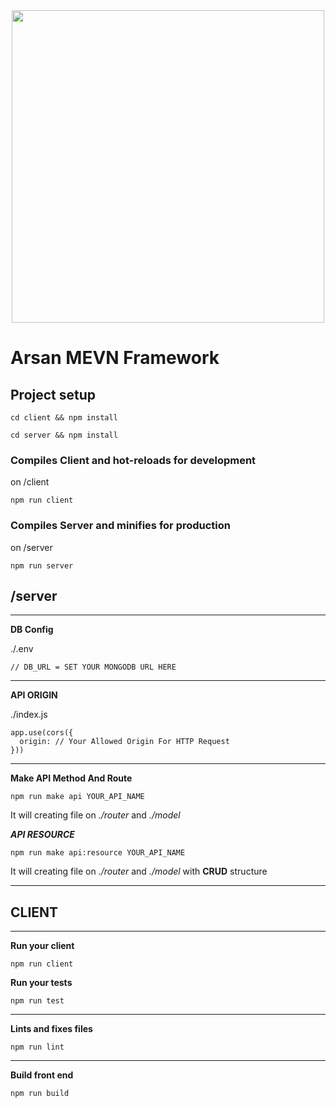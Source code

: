 <div align="center"><img src="https://1.bp.blogspot.com/-U5eiouE3tcU/XZ3_b9FFsYI/AAAAAAAAJnc/HUk2GVdhlVQnOJjb6t7Xd_-tfWLeri0KwCLcBGAsYHQ/s1600/logo-fw.png" width="500"></div>

# Arsan MEVN Framework


## Project setup
```
cd client && npm install
```
```
cd server && npm install
```

### Compiles Client and hot-reloads for development
on /client
```
npm run client
```

### Compiles Server and minifies for production
on /server
```
npm run server
```

## /server
---
**DB Config**

./.env
```
// DB_URL = SET YOUR MONGODB URL HERE
```
---

**API ORIGIN**

./index.js
```
app.use(cors({
  origin: // Your Allowed Origin For HTTP Request
}))
```

---
**Make API Method And Route**
```
npm run make api YOUR_API_NAME
```

It will creating file on *./router* and *./model*

***API RESOURCE***
```
npm run make api:resource YOUR_API_NAME
```
It will creating file on *./router* and *./model* with **CRUD** structure

---

## CLIENT
---
**Run your client**
```
npm run client
```
**Run your tests**
```
npm run test
```
---
**Lints and fixes files**
```
npm run lint
```
---
**Build front end**
```
npm run build
```
